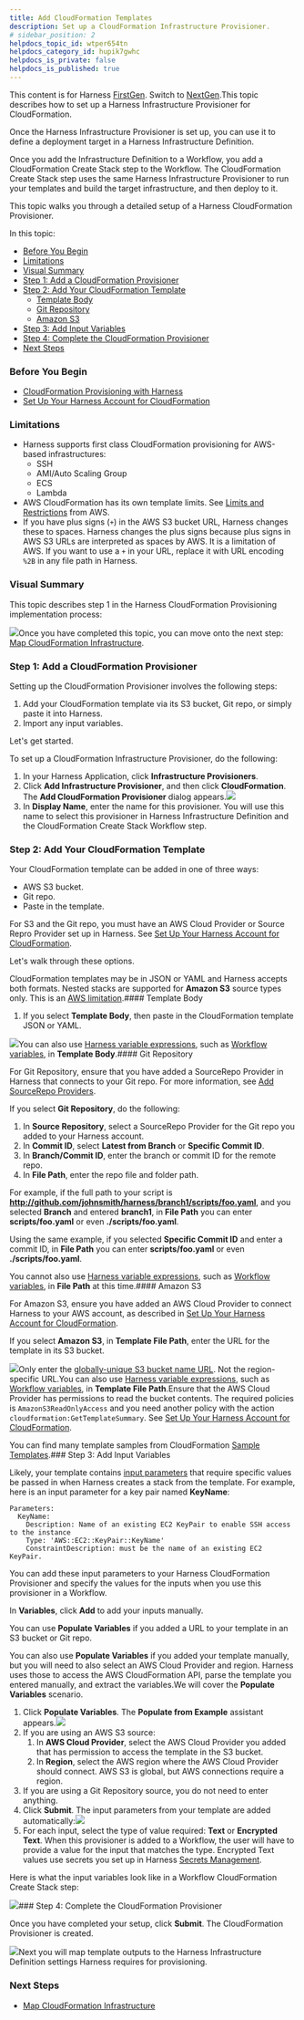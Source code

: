 ```yaml
---
title: Add CloudFormation Templates
description: Set up a CloudFormation Infrastructure Provisioner.
# sidebar_position: 2
helpdocs_topic_id: wtper654tn
helpdocs_category_id: hupik7gwhc
helpdocs_is_private: false
helpdocs_is_published: true
---
```


This content is for Harness [FirstGen](/article/1fjmm4by22). Switch to [NextGen](/article/vynj4hxt98).This topic describes how to set up a Harness Infrastructure Provisioner for CloudFormation.

Once the Harness Infrastructure Provisioner is set up, you can use it to define a deployment target in a Harness Infrastructure Definition.

Once you add the Infrastructure Definition to a Workflow, you add a CloudFormation Create Stack step to the Workflow. The CloudFormation Create Stack step uses the same Harness Infrastructure Provisioner to run your templates and build the target infrastructure, and then deploy to it.

This topic walks you through a detailed setup of a Harness CloudFormation Provisioner.

In this topic:

* [Before You Begin](https://docs.harness.io/article/wtper654tn-add-cloud-formation-templates#before_you_begin)
* [Limitations](https://docs.harness.io/article/wtper654tn-add-cloud-formation-templates#limitations)
* [Visual Summary](https://docs.harness.io/article/wtper654tn-add-cloud-formation-templates#visual_summary)
* [Step 1: Add a CloudFormation Provisioner](https://docs.harness.io/article/wtper654tn-add-cloud-formation-templates#step_1_add_a_cloud_formation_provisioner)
* [Step 2: Add Your CloudFormation Template](https://docs.harness.io/article/wtper654tn-add-cloud-formation-templates#step_2_add_your_cloud_formation_template)
	+ [Template Body](https://docs.harness.io/article/wtper654tn-add-cloud-formation-templates#template_body)
	+ [Git Repository](https://docs.harness.io/article/wtper654tn-add-cloud-formation-templates#git_repository)
	+ [Amazon S3](https://docs.harness.io/article/wtper654tn-add-cloud-formation-templates#amazon_s3)
* [Step 3: Add Input Variables](https://docs.harness.io/article/wtper654tn-add-cloud-formation-templates#step_3_add_input_variables)
* [Step 4: Complete the CloudFormation Provisioner](https://docs.harness.io/article/wtper654tn-add-cloud-formation-templates#step_4_complete_the_cloud_formation_provisioner)
* [Next Steps](https://docs.harness.io/article/wtper654tn-add-cloud-formation-templates#next_steps)

### Before You Begin

* [CloudFormation Provisioning with Harness](/article/qj0ems5hmg-cloud-formation-provisioning-with-harness)
* [Set Up Your Harness Account for CloudFormation](/article/308nblm0vc-cloud-formation-account-setup)

### Limitations

* Harness supports first class CloudFormation provisioning for AWS-based infrastructures:
	+ SSH
	+ AMI/Auto Scaling Group
	+ ECS
	+ Lambda
* AWS CloudFormation has its own template limits. See [Limits and Restrictions](https://aws.amazon.com/cloudformation/faqs/#Limits_and_Restrictions) from AWS.
* If you have plus signs (`+`) in the AWS S3 bucket URL, Harness changes these to spaces. Harness changes the plus signs because plus signs in AWS S3 URLs are interpreted as spaces by AWS. It is a limitation of AWS. If you want to use a `+` in your URL, replace it with URL encoding `%2B` in any file path in Harness.

### Visual Summary

This topic describes step 1 in the Harness CloudFormation Provisioning implementation process:

![](./static/add-cloud-formation-templates-20.png)Once you have completed this topic, you can move onto the next step: [Map CloudFormation Infrastructure](/article/4xtxj2f88b-map-cloud-formation-infrastructure).

### Step 1: Add a CloudFormation Provisioner

Setting up the CloudFormation Provisioner involves the following steps:

1. Add your CloudFormation template via its S3 bucket, Git repo, or simply paste it into Harness.
2. Import any input variables.

Let's get started.

To set up a CloudFormation Infrastructure Provisioner, do the following:

1. In your Harness Application, click **Infrastructure Provisioners**.
2. Click **Add Infrastructure Provisioner**, and then click **CloudFormation**. The **Add CloudFormation Provisioner** dialog appears.![](./static/add-cloud-formation-templates-21.png)
3. In **Display Name**, enter the name for this provisioner. You will use this name to select this provisioner in Harness Infrastructure Definition and the CloudFormation Create Stack Workflow step.

### Step 2: Add Your CloudFormation Template

Your CloudFormation template can be added in one of three ways:

* AWS S3 bucket.
* Git repo.
* Paste in the template.

For S3 and the Git repo, you must have an AWS Cloud Provider or Source Repro Provider set up in Harness. See [Set Up Your Harness Account for CloudFormation](/article/308nblm0vc-cloud-formation-account-setup).

Let's walk through these options.

CloudFormation templates may be in JSON or YAML and Harness accepts both formats. Nested stacks are supported for **Amazon S3** source types only. This is an [AWS limitation](https://docs.aws.amazon.com/AWSCloudFormation/latest/UserGuide/aws-properties-stack.html).#### Template Body

1. If you select **Template Body**, then paste in the CloudFormation template JSON or YAML.

![](./static/add-cloud-formation-templates-22.png)You can also use [Harness variable expressions](/article/9dvxcegm90-variables), such as [Workflow variables](/article/766iheu1bk-add-workflow-variables-new-template), in **Template Body**.#### Git Repository

For Git Repository, ensure that you have added a SourceRepo Provider in Harness that connects to your Git repo. For more information, see [Add SourceRepo Providers](https://docs.harness.io/article/ay9hlwbgwa-add-source-repo-providers).

If you select **Git Repository**, do the following:

1. In **Source Repository**, select a SourceRepo Provider for the Git repo you added to your Harness account.
2. In **Commit ID**, select **Latest from Branch** or **Specific Commit ID**.
3. In **Branch/Commit ID**, enter the branch or commit ID for the remote repo.
4. In **File Path**, enter the repo file and folder path.  
  
For example, if the full path to your script is **http://github.com/johnsmith/harness/branch1/scripts/foo.yaml**, and you selected **Branch** and entered **branch1**, in **File Path** you can enter **scripts/foo.yaml** or even **./scripts/foo.yaml**.  
  
Using the same example, if you selected **Specific Commit ID** and enter a commit ID, in **File Path** you can enter **scripts/foo.yaml** or even **./scripts/foo.yaml**.

You cannot also use [Harness variable expressions](/article/9dvxcegm90-variables), such as [Workflow variables](/article/766iheu1bk-add-workflow-variables-new-template), in **File Path** at this time.#### Amazon S3

For Amazon S3, ensure you have added an AWS Cloud Provider to connect Harness to your AWS account, as described in [Set Up Your Harness Account for CloudFormation](/article/308nblm0vc-cloud-formation-account-setup).

If you select **Amazon S3**, in **Template File Path**, enter the URL for the template in its S3 bucket.

![](./static/add-cloud-formation-templates-23.png)Only enter the [globally-unique S3 bucket name URL](https://docs.aws.amazon.com/AmazonS3/latest/userguide/UsingBucket.html). Not the region-specific URL.You can also use [Harness variable expressions](/article/9dvxcegm90-variables), such as [Workflow variables](/article/766iheu1bk-add-workflow-variables-new-template), in **Template File Path**.Ensure that the AWS Cloud Provider has permissions to read the bucket contents. The required policies is `AmazonS3ReadOnlyAccess` and you need another policy with the action `cloudformation:GetTemplateSummary`. See [Set Up Your Harness Account for CloudFormation](/article/308nblm0vc-cloud-formation-account-setup).

You can find many template samples from CloudFormation [Sample Templates](https://docs.aws.amazon.com/AWSCloudFormation/latest/UserGuide/cfn-sample-templates.html).### Step 3: Add Input Variables

Likely, your template contains [input parameters](https://docs.aws.amazon.com/AWSCloudFormation/latest/UserGuide/gettingstarted.templatebasics.html#gettingstarted.templatebasics.parameters) that require specific values be passed in when Harness creates a stack from the template. For example, here is an input parameter for a key pair named **KeyName**:


```
Parameters:  
  KeyName:  
    Description: Name of an existing EC2 KeyPair to enable SSH access to the instance  
    Type: 'AWS::EC2::KeyPair::KeyName'  
    ConstraintDescription: must be the name of an existing EC2 KeyPair.
```
You can add these input parameters to your Harness CloudFormation Provisioner and specify the values for the inputs when you use this provisioner in a Workflow.

In **Variables**, click **Add** to add your inputs manually.

You can use **Populate Variables** if you added a URL to your template in an S3 bucket or Git repo.

You can also use **Populate Variables** if you added your template manually, but you will need to also select an AWS Cloud Provider and region. Harness uses those to access the AWS CloudFormation API, parse the template you entered manually, and extract the variables.We will cover the **Populate Variables** scenario.

1. Click **Populate Variables**. The **Populate from Example** assistant appears.![](./static/add-cloud-formation-templates-24.png)
2. If you are using an AWS S3 source:
	1. In **AWS Cloud Provider**, select the AWS Cloud Provider you added that has permission to access the template in the S3 bucket.
	2. In **Region**, select the AWS region where the AWS Cloud Provider should connect. AWS S3 is global, but AWS connections require a region.
3. If you are using a Git Repository source, you do not need to enter anything.
4. Click **Submit**. The input parameters from your template are added automatically:![](./static/add-cloud-formation-templates-25.png)
5. For each input, select the type of value required: **Text** or **Encrypted Text**. When this provisioner is added to a Workflow, the user will have to provide a value for the input that matches the type. Encrypted Text values use secrets you set up in Harness [Secrets Management](/article/au38zpufhr-secret-management).

Here is what the input variables look like in a Workflow CloudFormation Create Stack step:

![](./static/add-cloud-formation-templates-26.png)### Step 4: Complete the CloudFormation Provisioner

Once you have completed your setup, click **Submit**. The CloudFormation Provisioner is created.

![](./static/add-cloud-formation-templates-27.png)Next you will map template outputs to the Harness Infrastructure Definition settings Harness requires for provisioning.

### Next Steps

* [Map CloudFormation Infrastructure](/article/4xtxj2f88b-map-cloud-formation-infrastructure)

